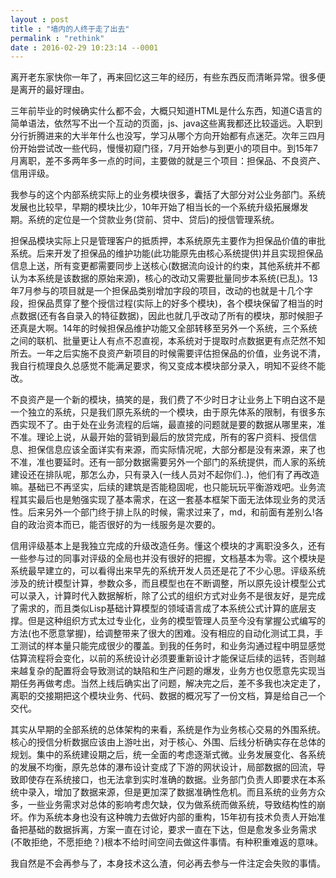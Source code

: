 ```yaml
---
layout : post
title : "墙内的人终于走了出去"
permalink : "rethink"
date : 2016-02-29 10:23:14 --0001
---
```


离开老东家快你一年了，再来回忆这三年的经历，有些东西反而清晰异常。很多便是离开的最好理由。

三年前毕业的时候确实什么都不会，大概只知道HTML是什么东西，知道C语言的简单语法，依然写不出一个互动的页面，js、java这些离我都还比较遥远。入职到分行折腾进来的大半年什么也没写，学习从哪个方向开始都有点迷茫。次年三四月份开始尝试改一些代码，慢慢初窥门径，7月开始参与到更小的项目中。到15年7月离职，差不多两年多一点的时间，主要做的就是三个项目：担保品、不良资产、信用评级。

我参与的这个内部系统实际上的业务模块很多，囊括了大部分对公业务部门。系统发展也比较早，早期的模块比少，10年开始了相当长的一个系统升级拓展爆发期。系统的定位是一个贷款业务(贷前、贷中、贷后)的授信管理系统。


担保品模块实际上只是管理客户的抵质押，本系统原先主要作为担保品价值的审批系统。后来开发了担保品的维护功能(此功能原先由核心系统提供)并且实现担保品信息上送，所有变更都需要同步上送核心(数据流向设计的约束，其他系统并不都认为本系统是该数据的原始来源)，核心的改动又需要批量同步本系统(已乱)。13年7月参与的项目就是一个担保品类别增加字段的项目，改动的也就是十几个字段，担保品贯穿了整个授信过程(实际上的好多个模块)，各个模块保留了相当的时点数据(还有各自录入的特征数据)，因此也就几乎改动了所有的模块，那时候胆子还真是大啊。14年的时候担保品维护功能又全部转移至另外一个系统，三个系统之间的联机、批量更让人有点不忍直视，本系统对于提取时点数据更有点茫然不知所去。一年之后实施不良资产新项目的时候需要评估担保品的价值，业务说不清，我自行梳理良久总感觉不能满足要求，徇又变成本模块部分录入，明知不妥终不能改。

不良资产是一个新的模块，搞笑的是，我们费了不少时日才让业务上下明白这不是一个独立的系统，只是我们原先系统的一个模块，由于原先体系的限制，有很多东西实现不了。由于处在业务流程的后端，最直接的问题就是要的数据从哪里来，准不准。理论上说，从最开始的营销到最后的放贷完成，所有的客户资料、授信信息、担保信息应该全面详实有来源，而实际情况呢，大部分都是没有来源，来了也不准，准也要延时。还有一部分数据需要另外一个部门的系统提供，而人家的系统建设还在排队呢，那怎么办，只有录入(一线人员对不起你们..)，他们有了再改造嘛。基础已不再坚实，后续的建筑是否能稳固呢，也只能玩玩平衡游戏吧。业务流程其实最后也是勉强实现了基本需求，在这一套基本框架下面无法体现业务的灵活性。后来另外一个部门终于排上队的时候，需求过来了，md，和前面有差别么!各自的政治资本而已，能否很好的为一线服务是次要的。

信用评级基本上是我独立完成的升级改造任务。懂这个模块的才离职没多久，还有一些参与过的同事对评级的全局也并没有很好的把握，文档基本为零。这个模块是系统最早建立的，可以看得出来早先的系统开发人员还是花了不少心思。评级系统涉及的统计模型计算，参数众多，而且模型也在不断调整，所以原先设计模型公式可以录入，计算时代入数据解析，除了公式的组织方式对业务不是很友好，是完成了需求的，而且类似Lisp基础计算模型的领域语言成了本系统公式计算的底层支撑。但是这种组织方式太过专业化，业务的模型管理人员至今没有掌握公式编写的方法(也不愿意掌握)，给调整带来了很大的困难。没有相应的自动化测试工具，手工测试的样本量只能完成很少的覆盖。到我的任务时，和业务沟通过程中明显感觉估算流程将会变化，以前的系统设计必须要重新设计才能保证后续的运转，否则越来越复杂的配置将会导致测试的缺陷和生产问题的爆发，业务方也仅愿意先实现当期任务再做考虑。当然上线后确实出了问题，解决完之后，差不多我也决定走了，离职的交接期把这个模块业务、代码、数据的概况写了一份文档，算是给自己一个交代。

其实从早期的全部系统的总体架构的来看，系统是作为业务核心交易的外围系统。核心的授信分析数据应该由上游吐出，对于核心、外围、后线分析确实存在总体的规划。集中的系统建设期之后，统一全面的考虑逐渐式微。业务发展变化、各系统的发展不均衡，原先总体的瀑布设计变成了下游的网状设计，局部数据的回流，导致即使存在系统接口，也无法拿到实时准确的数据。业务部门负责人即要求在本系统中录入，增加了数据来源，但是更加深了数据准确性危机。而且系统的业务方众多，一些业务需求对总体的影响考虑欠缺，仅为做系统而做系统，导致结构性的崩坏。作为系统本身也没有这种魄力去做好内部的重构，15年初有技术负责人开始准备把基础的数据拆离，方案一直在讨论，要求一直在下达，但是愈发多业务需求(不敢拒绝，不愿拒绝？)根本不给时间空间去做这件事情。有种积重难返的意味。

我自然是不会再参与了，本身技术这么渣，何必再去参与一件注定会失败的事情。


